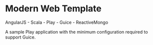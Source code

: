 Modern Web Template
===========

AngularJS - Scala - Play - Guice - ReactiveMongo

A sample Play application with the minimum configuration required to support Guice.